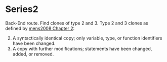 # Series2

Back-End route. Find clones of type 2 and 3. Type 2 and 3 clones as defined by [mens2008 Chapter 2](https://doi.org/10.1007/978-3-540-76440-3):

2. A syntactically identical copy; only variable, type, or function identifiers have been changed.
3. A copy with further modifications; statements have been changed, added, or removed.
